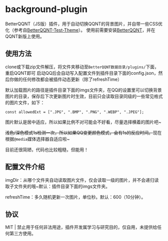 # background-plugin

BetterQQNT（JS版）插件，用于自动切换QQNT的背景图片，并自带一些CSS优化（参考自[BetterQQNT-Test-Theme](https://github.com/mo-jinran/BetterQQNT-test-theme)）。
使用前需要安装[BetterQQNT](https://github.com/mo-jinran/BetterQQNT)，并在QQNT新版上使用。

## 使用方法

clone或下载zip文件解压，将文件夹移动至`BetterQQNT数据目录/plugins/`下面，重启QQNT即可
启动QQ后会自动写入配置文件到插件目录下面的config.json，然后你做的任何修改都会被插件动态更新（除了refreshTime）

默认加载图片的路径是插件目录下面的imgs文件夹，在QQ的设置里可以切换背景图片的目录，保存后下次更新图片时生效，目前只会读取目录同级的一些常见格式的图片文件，如下：

`const allowedExt = [".JPG", ".BMP", ".PNG", ".WEBP", ".JPEG"];  `

图片默认是居中适应，所以如果比例不对可能会不好看，尽量选择横着的图片吧~

~~浅色/深色模式1s检测一次，所以如果QQ变更颜色模式，会有1s的反应时间。~~现在根据`@media`媒体选择器自适应啦~

目前还很简陋，代码也比较粗糙，但能用！

## 配置文件介绍

imgDir：从哪个文件夹自动读取图片文件，仅会读取一级的图片，并不会递归读取子文件夹的哦~默认：插件目录下面的imgs文件夹。

refreshTime：多久随机更新一次图片，单位秒。默认：600（10分钟）。

## 协议

MIT | 禁止用于任何非法用途，插件开发属学习与研究目的，仅自用，未提供给任何第三方使用。
